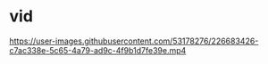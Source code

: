 # vid



https://user-images.githubusercontent.com/53178276/226683426-c7ac338e-5c65-4a79-ad9c-4f9b1d7fe39e.mp4

